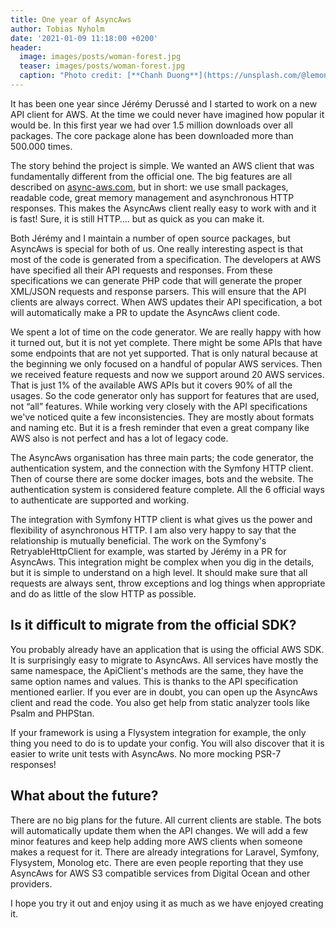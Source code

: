 ```yaml
---
title: One year of AsyncAws
author: Tobias Nyholm
date: '2021-01-09 11:18:00 +0200'
header:
  image: images/posts/woman-forest.jpg
  teaser: images/posts/woman-forest.jpg
  caption: "Photo credit: [**Chanh Duong**](https://unsplash.com/@lemoniron)"
---
```


It has been one year since Jérémy Derussé and I started to work on a new API client
for AWS. At the time we could never have imagined how popular it would be. In this
first year we had over 1.5 million downloads over all packages. The core package
alone has been downloaded more than 500.000 times.

The story behind the project is simple. We wanted an AWS client that was fundamentally
different from the official one. The big features are all described on [async-aws.com](https://async-aws.com/),
but in short: we use small packages, readable code, great memory management and
asynchronous HTTP responses. This makes the AsyncAws client really easy to work
with and it is fast! Sure, it is still HTTP…. but as quick as you can make it.

Both Jérémy and I maintain a number of open source packages, but AsyncAws is special
for both of us. One really interesting aspect is that most of the code is generated
from a specification. The developers at AWS have specified all their API requests
and responses. From these specifications we can generate PHP code that will generate
the proper XML/JSON requests and response parsers. This will ensure that the API
clients are always correct. When AWS updates their API specification, a bot will
automatically make a PR to update the AsyncAws client code.

We spent a lot of time on the code generator. We are really happy with how it turned
out, but it is not yet complete. There might be some APIs that have some endpoints
that are not yet supported. That is only natural because at the beginning we only
focused on a handful of popular AWS services. Then we received feature requests
and now we support around 20 AWS services. That is just 1% of the available AWS
APIs but it covers 90% of all the usages. So the code generator only has support
for features that are used, not “all” features. While working very closely with
the API specifications we've noticed quite a few inconsistencies. They are mostly
about formats and naming etc. But it is a fresh reminder that even a great company
like AWS also is not perfect and has a lot of legacy code.

The AsyncAws organisation has three main parts; the code generator, the authentication
system, and the connection with the Symfony HTTP client. Then of course there are
some docker images, bots and the website. The authentication system is considered
feature complete. All the 6 official ways to authenticate are supported and working.

The integration with Symfony HTTP client is what gives us the power and flexibility
of asynchronous HTTP. I am also very happy to say that the relationship is mutually
beneficial. The work on the Symfony's RetryableHttpClient for example, was started
by Jérémy in a PR for AsyncAws. This integration might be complex when you dig in
the details, but it is simple to understand on a high level. It should make sure
that all requests are always sent, throw exceptions and log things when appropriate
and do as little of the slow HTTP as possible.

## Is it difficult to migrate from the official SDK?

You probably already have an application that is using the official AWS SDK. It is
surprisingly easy to migrate to AsyncAws. All services have mostly the same namespace,
the ApiClient's methods are the same, they have the same option names and values.
This is thanks to the API specification mentioned earlier. If you ever are in doubt,
you can open up the AsyncAws client and read the code. You also get help from static
analyzer tools like Psalm and PHPStan.

If your framework is using a Flysystem integration for example, the only thing you
need to do is to update your config. You will also discover that it is easier to
write unit tests with AsyncAws. No more mocking PSR-7 responses!


## What about the future?

There are no big plans for the future. All current clients are stable. The bots will
automatically update them when the API changes. We will add a few minor features
and keep help adding more AWS clients when someone makes a request for it. There
are already integrations for Laravel, Symfony, Flysystem, Monolog etc. There are
even people reporting that they use AsyncAws for AWS S3 compatible services from
Digital Ocean and other providers.

I hope you try it out and enjoy using it as much as we have enjoyed creating it.
